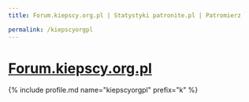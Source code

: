 ```yaml
---
title: Forum.kiepscy.org.pl | Statystyki patronite.pl | Patromierz

permalink: /kiepscyorgpl
---
```


# [Forum.kiepscy.org.pl](https://patronite.pl/kiepscyorgpl)

{% include profile.md name="kiepscyorgpl" prefix="k" %}
